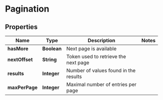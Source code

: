 

# Pagination


## Properties

Name | Type | Description | Notes
------------ | ------------- | ------------- | -------------
**hasMore** | **Boolean** | Next page is available | 
**nextOffset** | **String** | Token used to retrieve the next page | 
**results** | **Integer** | Number of values found in the results | 
**maxPerPage** | **Integer** | Maximal number of entries per page | 



